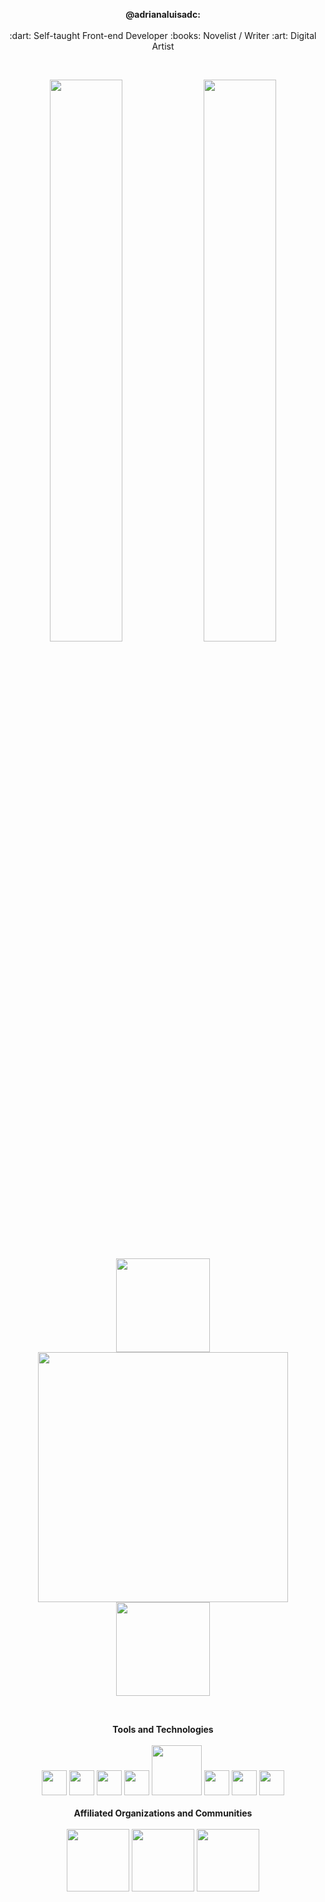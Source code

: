 
<p align="center">
<b>@adrianaluisadc:</b>
 <br>
 <br>
 :dart: Self-taught Front-end Developer :books: Novelist / Writer :art: Digital Artist

</p>

<br>
<p align="center">
 <img width="48%" src="https://github-readme-stats.vercel.app/api?username=adrianaluisadc&show_icons=true&theme=radical&count_private=true&custom_title=@adrianaluisadc "> 
 <img  width="48%" src="https://github-readme-streak-stats.herokuapp.com/?user=adrianaluisadc&theme=radical" />
</p>

<p align="center">
 <img width="150px"src="https://www.transparentpng.com/thumb/flower/flowers-photo-png-34.png">
 <img width="400px" src="https://github-readme-stats.vercel.app/api/top-langs/?username=adrianaluisadc&layout=compact&theme=radical&custom_title=Languages" /> 
 <img width="150px"src="https://www.transparentpng.com/thumb/flower/flowers-photo-png-34.png">
</p>

<br>

<p align="center">
 <b>Tools and Technologies</b>
 <br>
 <br>
 
 <img width="40px" src="https://cdn-icons-png.flaticon.com/512/5968/5968705.png" />
 <img width="40px" src="https://lh3.googleusercontent.com/proxy/Vdq6EIVWseEqwyAKq9Kc5l575TT-mj3DFdJwV2I-w5t2L2cFMfAhsGVyJj4ZqOm18UN6MMEshxax1X-wkirbZ0AV7Ppufq-7zmIK0P6uYeP415I-5g6xIE6sSg"/>
 <img width="40px" src="https://upload.wikimedia.org/wikipedia/commons/thumb/0/0d/Inkscape_Logo.svg/2048px-Inkscape_Logo.svg.png"/>
 <img width="40px" src="https://upload.wikimedia.org/wikipedia/commons/6/6a/JavaScript-logo.png"/>
 <img width="80px" src="https://allprowebdesigns.com/blog/wp-content/uploads/2019/01/1lJ32Bl-lHWmNMUSiSq17gQ-792x445.png"/>
 <img width="40px" src="https://upload.wikimedia.org/wikipedia/commons/b/b2/MediBang_Paint_logo.png"/>
 <img width="40px" src="https://seeklogo.com/images/G/git-bash-logo-B6475E8359-seeklogo.com.png"/>
 <img width="40px" src="https://upload.wikimedia.org/wikipedia/commons/thumb/2/2d/Visual_Studio_Code_1.18_icon.svg/1028px-Visual_Studio_Code_1.18_icon.svg.png" />
  <br>
 <br>
 <b>Affiliated Organizations and Communities</b>
 <br>
 <br>
 <img width="100px" src="https://education.github.com/assets/campus_program-9372374f8cd435dafb8e725cb67ee73b587af7a9b2f176dfec968afe3b05338c.png" />
 <img width="100px" src="https://avatars.githubusercontent.com/u/66388388?s=280&v=4" />
 <img width="100px" src="https://raw.githubusercontent.com/SurPathHub/brand-assets/main/Resources/SurPath%20Hub%20Logos/SPH_transparent.png" />
 
</p>

